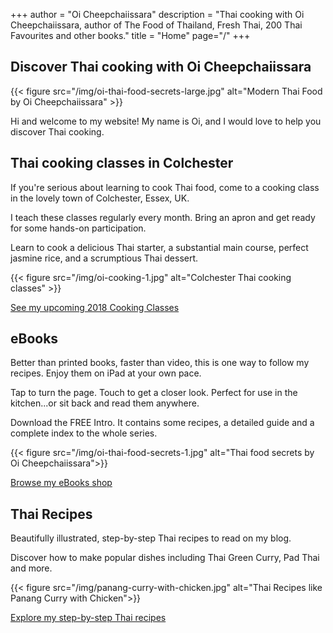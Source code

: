 +++
author = "Oi Cheepchaiissara"
description = "Thai cooking with Oi Cheepchaiissara, author of The Food of Thailand, Fresh Thai, 200 Thai Favourites and other books."
title = "Home"
page="/"
+++

## Discover Thai cooking with Oi Cheepchaiissara

{{< figure src="/img/oi-thai-food-secrets-large.jpg" alt="Modern Thai Food by Oi Cheepchaiissara" >}}

Hi and welcome to my website! My name is Oi, and I would love to help you discover Thai cooking.

## Thai cooking classes in Colchester

 If you're serious about learning to cook Thai food, come to a cooking class in the lovely town of Colchester, Essex, UK.

I teach these classes regularly every month. Bring an apron and get ready for some hands-on participation.

Learn to cook a delicious Thai starter, a substantial main course, perfect jasmine rice, and a scrumptious Thai dessert.

{{< figure src="/img/oi-cooking-1.jpg" alt="Colchester Thai cooking classes" >}}

[See my upcoming 2018 Cooking Classes](/colchester-cooking-classes)

## eBooks

 Better than printed books, faster than video, this is one way to follow my recipes. Enjoy them on iPad at your own pace.

Tap to turn the page. Touch to get a closer look. Perfect for use in the kitchen...or sit back and read them anywhere.

Download the FREE Intro. It contains some recipes, a detailed guide and a complete index to the whole series. 

{{< figure src="/img/oi-thai-food-secrets-1.jpg" alt="Thai food secrets by Oi Cheepchaiissara">}}

[Browse my eBooks shop](/shop)

## Thai Recipes

Beautifully illustrated, step-by-step Thai recipes to read on my blog.

Discover how to make popular dishes including Thai Green Curry, Pad Thai and more.

{{< figure src="/img/panang-curry-with-chicken.jpg" alt="Thai Recipes like Panang Curry with Chicken">}}

[Explore my step-by-step Thai recipes](/thai-recipes)